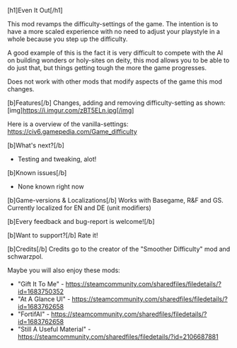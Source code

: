 [h1]Even It Out[/h1]

This mod revamps the difficulty-settings of the game.
The intention is to have a more scaled experience with no need to adjust your playstyle in a whole because you step up the difficulty.

A good example of this is the fact it is very difficult to compete with the AI on building wonders or holy-sites on deity, this mod allows you to
be able to do just that, but things getting tough the more the game progresses.

Does not work with other mods that modify aspects of the game this mod changes.

[b]Features[/b]
Changes, adding and removing difficulty-setting as shown:
[img]https://i.imgur.com/zBT5ELn.jpg[/img]

Here is a overview of the vanilla-settings: https://civ6.gamepedia.com/Game_difficulty

[b]What's next?[/b]
- Testing and tweaking, alot!

[b]Known issues[/b]
- None known right now

[b]Game-versions & Localizations[/b]
Works with Basegame, R&F and GS.
Currently localized for EN and DE (unit modifiers)

[b]Every feedback and bug-report is welcome![/b]

[b]Want to support?[/b]
Rate it!

[b]Credits[/b]
Credits go to the creator of the "Smoother Difficulty" mod and schwarzpol.

Maybe you will also enjoy these mods:
- "Gift It To Me" - https://steamcommunity.com/sharedfiles/filedetails/?id=1683750352
- "At A Glance UI" - https://steamcommunity.com/sharedfiles/filedetails/?id=1683762658
- "FortifAI" - https://steamcommunity.com/sharedfiles/filedetails/?id=1683762658
- "Still A Useful Material" - https://steamcommunity.com/sharedfiles/filedetails/?id=2106687881
